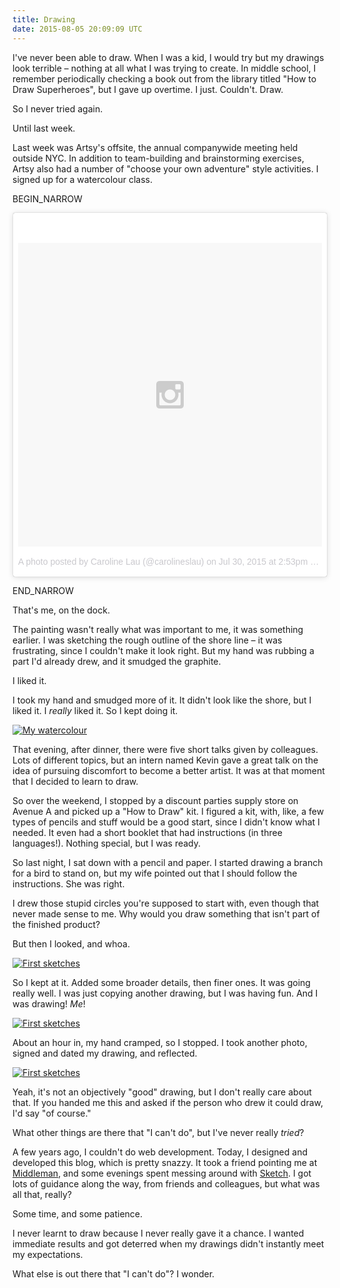 ```yaml
---
title: Drawing
date: 2015-08-05 20:09:09 UTC
---
```


I've never been able to draw. When I was a kid, I would try but my drawings look terrible – nothing at all what I was trying to create. In middle school, I remember periodically checking a book out from the library titled "How to Draw Superheroes", but I gave up overtime. I just. Couldn't. Draw.

So I never tried again. 

<!-- more -->

Until last week. 

Last week was Artsy's offsite, the annual companywide meeting held outside NYC. In addition to team-building and brainstorming exercises, Artsy also had a number of "choose your own adventure" style activities. I signed up for a watercolour class.

BEGIN_NARROW

<blockquote class="instagram-media" data-instgrm-version="4" style=" background:#FFF; border:0; border-radius:3px; box-shadow:0 0 1px 0 rgba(0,0,0,0.5),0 1px 10px 0 rgba(0,0,0,0.15); margin: 1px; max-width:658px; padding:0; width:99.375%; width:-webkit-calc(100% - 2px); width:calc(100% - 2px);"><div style="padding:8px;"> <div style=" background:#F8F8F8; line-height:0; margin-top:40px; padding:50% 0; text-align:center; width:100%;"> <div style=" background:url(data:image/png;base64,iVBORw0KGgoAAAANSUhEUgAAACwAAAAsCAMAAAApWqozAAAAGFBMVEUiIiI9PT0eHh4gIB4hIBkcHBwcHBwcHBydr+JQAAAACHRSTlMABA4YHyQsM5jtaMwAAADfSURBVDjL7ZVBEgMhCAQBAf//42xcNbpAqakcM0ftUmFAAIBE81IqBJdS3lS6zs3bIpB9WED3YYXFPmHRfT8sgyrCP1x8uEUxLMzNWElFOYCV6mHWWwMzdPEKHlhLw7NWJqkHc4uIZphavDzA2JPzUDsBZziNae2S6owH8xPmX8G7zzgKEOPUoYHvGz1TBCxMkd3kwNVbU0gKHkx+iZILf77IofhrY1nYFnB/lQPb79drWOyJVa/DAvg9B/rLB4cC+Nqgdz/TvBbBnr6GBReqn/nRmDgaQEej7WhonozjF+Y2I/fZou/qAAAAAElFTkSuQmCC); display:block; height:44px; margin:0 auto -44px; position:relative; top:-22px; width:44px;"></div></div><p style=" color:#c9c8cd; font-family:Arial,sans-serif; font-size:14px; line-height:17px; margin-bottom:0; margin-top:8px; overflow:hidden; padding:8px 0 7px; text-align:center; text-overflow:ellipsis; white-space:nowrap;"><a href="https://instagram.com/p/5xqxoLMT_n/" style=" color:#c9c8cd; font-family:Arial,sans-serif; font-size:14px; font-style:normal; font-weight:normal; line-height:17px; text-decoration:none;" target="_top">A photo posted by Caroline Lau (@carolineslau)</a> on <time style=" font-family:Arial,sans-serif; font-size:14px; line-height:17px;" datetime="2015-07-30T21:53:03+00:00">Jul 30, 2015 at 2:53pm PDT</time></p></div></blockquote> <script async defer src="//platform.instagram.com/en_US/embeds.js"></script>

END_NARROW

That's me, on the dock. 

The painting wasn't really what was important to me, it was something earlier. I was sketching the rough outline of the shore line – it was frustrating, since I couldn't make it look right. But my hand was rubbing a part I'd already drew, and it smudged the graphite. 

I liked it. 

I took my hand and smudged more of it. It didn't look like the shore, but I liked it. I _really_ liked it. So I kept doing it. 

[![My watercolour](/img/blog/drawing/painting_small.jpg)](/img/blog/drawing/painting.jpg)

That evening, after dinner, there were five short talks given by colleagues. Lots of different topics, but an intern named Kevin gave a great talk on the idea of pursuing discomfort to become a better artist. It was at that moment that I decided to learn to draw. 

So over the weekend, I stopped by a discount parties supply store on Avenue A and picked up a "How to Draw" kit. I figured a kit, with, like, a few types of pencils and stuff would be a good start, since I didn't know what I needed. It even had a short booklet that had instructions (in three languages!). Nothing special, but I was ready.

So last night, I sat down with a pencil and paper. I started drawing a branch for a bird to stand on, but my wife pointed out that I should follow the instructions. She was right. 

I drew those stupid circles you're supposed to start with, even though that never made sense to me. Why would you draw something that isn't part of the finished product? 

But then I looked, and whoa.

[![First sketches](/img/blog/drawing/drawing1_small.jpg)](/img/blog/drawing/drawing1.jpg)

So I kept at it. Added some broader details, then finer ones. It was going really well. I was just copying another drawing, but I was having fun. And I was drawing! _Me_! 

[![First sketches](/img/blog/drawing/drawing2_small.jpg)](/img/blog/drawing/drawing2.jpg)

About an hour in, my hand cramped, so I stopped. I took another photo, signed and dated my drawing, and reflected.

[![First sketches](/img/blog/drawing/drawing3_small.jpg)](/img/blog/drawing/drawing3.jpg)

Yeah, it's not an objectively "good" drawing, but I don't really care about that. If you handed me this and asked if the person who drew it could draw, I'd say "of course."

What other things are there that "I can't do", but I've never really _tried_? 

A few years ago, I couldn't do web development. Today, I designed and developed this blog, which is pretty snazzy. It took a friend pointing me at [Middleman](http://middlemanapp.com), and some evenings spent messing around with [Sketch](http://bohemiancoding.com/sketch/). I got lots of guidance along the way, from friends and colleagues, but what was all that, really?

Some time, and some patience. 

I never learnt to draw because I never really gave it a chance. I wanted immediate results and got deterred when my drawings didn't instantly meet my expectations. 

What else is out there that "I can't do"? I wonder. 
